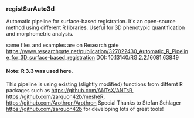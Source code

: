### registSurAuto3d
Automatic pipeline for surface-based registration.
It's an open-source method using different R libraries. Useful for 3D phenotypic quantification and morphometric analysis.

same files and examples are on Research gate https://www.researchgate.net/publication/327022430_Automatic_R_Pipeline_for_3D_surface-based_registration
DOI: 10.13140/RG.2.2.16081.63849 

#### Note: R 3.3 was used here.

This pipeline is using existing (slightly modified) functions from differnt R packages such as https://github.com/ANTsX/ANTsR, https://github.com/zarquon42b/mesheR, https://github.com/Arothron/Arothron
Special Thanks to Stefan Schlager https://github.com/zarquon42b for developing lots of great tools!

